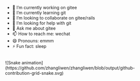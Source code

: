 - 🔭 I’m currently working on gitee
- 🌱 I’m currently learning git
- 👯 I’m looking to collaborate on gitee/rails
- 🤔 I’m looking for help with git
- 💬 Ask me about gitee 
- 📫 How to reach me: wechat
- 😄 Pronouns: emmm
- ⚡ Fun fact: sleep

</br> 
![Snake animation](https://github.com/zhangliwen/zhangliwen/blob/output/github-contribution-grid-snake.svg)
</br> 
